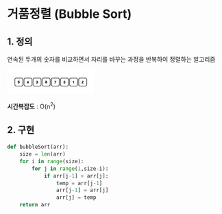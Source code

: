 # 거품정렬 (Bubble Sort)

## 1. 정의

연속된 두개의 숫자를 비교하면서 자리를 바꾸는 과정을 반복하여 정렬하는 알고리즘

<img src = "../image/sort/bubble_sort/bubble_sort.gif" width="40%" height="40%"/>

**시간복잡도** : O(n<sup>2</sup>)

## 2. 구현

```python
def bubbleSort(arr):
    size = len(arr)
    for i in range(size):
        for j in range(1,size-i):
            if arr[j-1] > arr[j]:
                temp = arr[j-1]
                arr[j-1] = arr[j]
                arr[j] = temp
    return arr 
```
